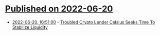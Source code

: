 # [Published on 2022-06-20](index.md)

* [2022-06-20, 16:51:00](https://news.slashdot.org/story/22/06/20/1731239/troubled-crypto-lender-celsius-seeks-time-to-stabilize-liquidity?utm_source=rss1.0mainlinkanon&utm_medium=feed) - [Troubled Crypto Lender Celsius Seeks Time To Stabilize Liquidity](https://news.slashdot.org/story/22/06/20/1731239/troubled-crypto-lender-celsius-seeks-time-to-stabilize-liquidity?utm_source=rss1.0mainlinkanon&utm_medium=feed)
